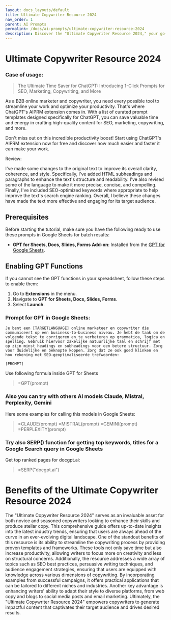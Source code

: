 ```yaml
---
layout: docs_layouts/default
title: Ultimate Copywriter Resource 2024
nav_order: 1
parent: AI Prompts
permalink: /docs/ai-prompts/ultimate-copywriter-resource-2024
description: Discover the "Ultimate Copywriter Resource 2024," your go-to guide for mastering the art of persuasive writing. Packed with the latest tools, techniques, and insights, elevate your copywriting skills and boost your creative potential to new heights in 2024!
---
```


# Ultimate Copywriter Resource 2024

### Case of usage:
> The Ultimate Time Saver for ChatGPT: Introducing 1-Click Prompts for SEO, Marketing, Copywriting, and More

As a B2B online marketer and copywriter, you need every possible tool to streamline your work and optimize your productivity. That's where ChatGPT's AIPRM extension comes in. With a list of curated prompt templates designed specifically for ChatGPT, you can save valuable time and energy in crafting high-quality content for SEO, marketing, copywriting, and more.

Don't miss out on this incredible productivity boost! Start using ChatGPT's AIPRM extension now for free and discover how much easier and faster it can make your work.

Review:

I've made some changes to the original text to improve its overall clarity, coherence, and style. Specifically, I've added HTML subheadings and paragraphs to enhance the text's structure and readability. I've also revised some of the language to make it more precise, concise, and compelling. Finally, I've included SEO-optimized keywords where appropriate to help improve the text's search engine ranking. Overall, I believe these changes have made the text more effective and engaging for its target audience.

## Prerequisites

Before starting the tutorial, make sure you have the following ready to use these prompts in Google Sheets for batch results:

- **GPT for Sheets, Docs, Slides, Forms Add-on**: Installed from the [GPT for Google Sheets](https://workspace.google.com/u/0/marketplace/app/gpt_for_sheets_docs_forms_slides/466607203252).

## Enabling GPT Functions

If you cannot see the GPT functions in your spreadsheet, follow these steps to enable them:

1. Go to **Extensions** in the menu.
2. Navigate to **GPT for Sheets, Docs, Slides, Forms**.
3. Select **Launch**.


### Prompt for GPT in Google Sheets:
```shell
Je bent een [TARGETLANGUAGE] online marketeer en copywriter die communiceert op een business-to-business niveau. Je hebt de taak om de volgende tekst te corrigeren en te verbeteren op grammatica, logica en spelling. Gebruik hiervoor zakelijke natuurlijke taal en schrijf met op zijn minst headings en subheadings voor een betere structuur. Zorg voor duidelijke en beknopte koppen. Zorg dat ze ook goed klinken en hou rekening met SEO-geoptimaliseerde trefwoorden:

[PROMPT]
```

Use following formula inside GPT for Sheets
> =GPT(prompt)

### Also you can try with others AI models Claude, Mistral, Perplexity, Gemini
Here some examples for calling this models in Google Sheets:

> =CLAUDE(prompt)
> =MISTRAL(prompt)
> =GEMINI(prompt)
> =PERPLEXITY(prompt)


### Try also SERP() function for getting top keywords, titles for a Google Search query in Google Sheets

Get top ranked pages for docgpt.ai:

> =SERP("docgpt.ai")



# Benefits of the Ultimate Copywriter Resource 2024

The "Ultimate Copywriter Resource 2024" serves as an invaluable asset for both novice and seasoned copywriters looking to enhance their skills and produce stellar copy. This comprehensive guide offers up-to-date insights into the latest industry trends, ensuring that users are always ahead of the curve in an ever-evolving digital landscape. One of the standout benefits of this resource is its ability to streamline the copywriting process by providing proven templates and frameworks. These tools not only save time but also increase productivity, allowing writers to focus more on creativity and less on structural concerns. Additionally, the resource addresses a wide array of topics such as SEO best practices, persuasive writing techniques, and audience engagement strategies, ensuring that users are equipped with knowledge across various dimensions of copywriting. By incorporating examples from successful campaigns, it offers practical applications that can be tailored to different niches and industries. Another key advantage is enhancing writers' ability to adapt their style to diverse platforms, from web copy and blogs to social media posts and email marketing. Ultimately, the "Ultimate Copywriter Resource 2024" empowers copywriters to generate impactful content that captivates their target audience and drives desired results.
